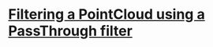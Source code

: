 # [Filtering a PointCloud using a PassThrough filter](http://pointclouds.org/documentation/tutorials/passthrough.php#passthrough)